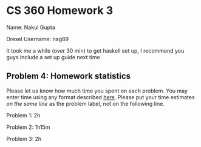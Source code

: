 # CS 360 Homework 3

Name:  Nakul Gupta

Drexel Username:  nag89

It took me a while (over 30 min) to get haskell set up, I recommend you guys include a set up guide next time

## Problem 4: Homework statistics

Please let us know how much time you spent on each problem. You may enter time using any format described [here](https://github.com/wroberts/pytimeparse). Please put your time estimates *on the same line* as the problem label, not on the following line.

Problem 1:  2h

Problem 2:  1h15m

Problem 3:  2h
